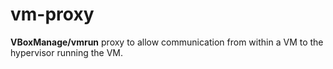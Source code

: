 # vm-proxy
**VBoxManage/vmrun** proxy to allow communication from within a VM to the hypervisor running the VM. 
